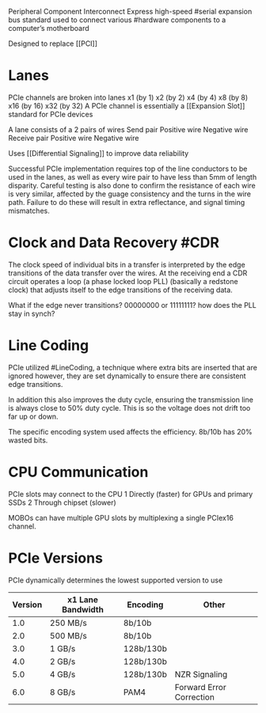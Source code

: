 Peripheral Component Interconnect Express
	high-speed #serial expansion bus standard used to connect various #hardware components to a computer’s motherboard

Designed to replace [[PCI]] 

# Lanes
PCIe channels are broken into lanes
	x1 (by 1)
	x2 (by 2)
	x4 (by 4)
	x8 (by 8)
	x16 (by 16)
	x32 (by 32)
A PCIe channel is essentially a [[Expansion Slot]] standard for PCIe devices

A lane consists of a 2 pairs of wires
	Send pair
		Positive wire
		Negative wire
	Receive pair
		Positive wire
		Negative wire

Uses [[Differential Signaling]] to improve data reliability

Successful PCIe implementation requires top of the line conductors to be used in the lanes, as well as every wire pair to have less than 5mm of length disparity.
	Careful testing is also done to confirm the resistance of each wire is very similar, affected by the guage consistency and the turns in the wire path.
Failure to do these will result in extra reflectance, and signal timing mismatches.

# Clock and Data Recovery #CDR
The clock speed of individual bits in a transfer is interpreted by the edge transitions of the data transfer over the wires. At the receiving end a CDR circuit operates a loop (a phase locked loop PLL) (basically a redstone clock) that adjusts itself to the edge transitions of the receiving data.

What if the edge never transitions? 00000000 or 11111111? how does the PLL stay in synch?
# Line Coding
PCIe utilized #LineCoding, a technique where extra bits are inserted that are ignored however, they are set dynamically to ensure there are consistent edge transitions.

In addition this also improves the duty cycle, ensuring the transmission line is always close to 50% duty cycle.
	This is so the voltage does not drift too far up or down.

The specific encoding system used affects the efficiency.
8b/10b has 20% wasted bits.

# CPU Communication
PCIe slots may connect to the CPU
	1 Directly (faster) for GPUs and primary SSDs
	2 Through chipset (slower)

MOBOs can have multiple GPU slots by multiplexing a single PCIex16 channel.

# PCIe Versions
PCIe dynamically determines the lowest supported version to use

| Version | x1 Lane Bandwidth | Encoding  | Other                    |
| ------- | ----------------- | --------- | ------------------------ |
| 1.0     | 250 MB/s          | 8b/10b    |                          |
| 2.0     | 500 MB/s          | 8b/10b    |                          |
| 3.0     | 1 GB/s            | 128b/130b |                          |
| 4.0     | 2 GB/s            | 128b/130b |                          |
| 5.0     | 4 GB/s            | 128b/130b | NZR Signaling            |
| 6.0     | 8 GB/s            | PAM4      | Forward Error Correction |
